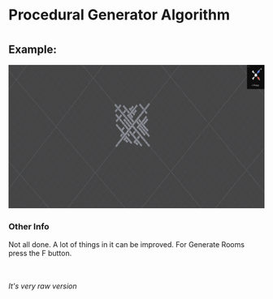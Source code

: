 <h1>Procedural Generator Algorithm<h1>
<h2>Example: </h2>
<img src="./presentation.gif">

<h3>Other Info</h3>
<p>Not all done. A lot of things in it can be improved. For Generate Rooms press the F button.</p>
<br>
<br>
<i>It's very raw version</i>
